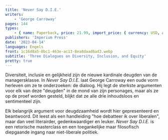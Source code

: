 ```yaml
---
title: 'Never Say D.I.E.'
writers:
    - 'George Carroway'
pages: 144
types:
    - { name: Paperback, price: 21.99, import_price: { currency: USD, amount: 17.0 }, isbn: 978-1-922602-79-4, size: { height: '210', width: '148', depth: '23' } }
publishers: 'Imperium Press'
date: '2023-04-14'
languages: Engels
front: 1c16d8a5-0bc1-463e-ac13-8ea8daad6ad3.webp
subtitle: 'Three Dialogues on Diversity, Inclusion, and Equity'
pretty: true
---
```


Diversiteit, inclusie en gelijkheid zijn de nieuwe kardinale deugden van de managersklasse. In *Never Say D.I.E.* laat George Carroway een oude vorm herleven om ze te onderzoeken: de dialoog. Hij legt de sterkste argumenten voor elk van deze "deugden" in de mond van zijn personages, maar als ze op de proef worden gesteld, blijkt dat ze alle drie inhoudsloos en sentimenteel zijn.

Elk belangrijk argument voor deugdzaamheid wordt hier gepresenteerd en beantwoord. Dit leest als een handleiding "hoe debatteer ik over liberalen", maar dan veel literairder, gedenkwaardiger en leuker. *Never Say D.I.E.* is een retorische masterclass en een toegankelijke maar filosofisch diepgaande ingang naar niet-liberale politiek.
